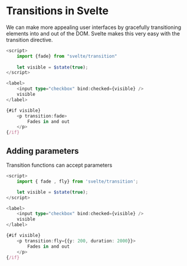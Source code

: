 # Transitions in Svelte

We can make more appealing user interfaces by gracefully transitioning elements into and out of the DOM. Svelte makes 
this very easy with the transition directive.

```Typescript
<script>
	import {fade} from "svelte/transition"
	
	let visible = $state(true);
</script>

<label>
	<input type="checkbox" bind:checked={visible} />
	visible
</label>

{#if visible}
    <p transition:fade>
        Fades in and out
    </p>
{/if}
```

## Adding parameters

Transition functions can accept parameters

```Typescript
<script>
	import { fade , fly} from 'svelte/transition';

	let visible = $state(true);
</script>

<label>
	<input type="checkbox" bind:checked={visible} />
	visible
</label>

{#if visible}
	<p transition:fly={{y: 200, duration: 2000}}>
		Fades in and out
	</p>
{/if}
```

